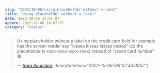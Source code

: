 ```yaml
---
slug: "2022/10/06/using-placeholder-without-a-label"
title: "Using placeholder without a label"
date: 2022-10-06 14:07:07
update: 2022-10-06 14:07:07
category: "status"
---
```


> Using placeholder without a label on the credit card field for example has the screen reader say "kisses kisses kisses kisses" (cz the placeholder is xxxx-xxxx-xxxx-xxxx) instead of "credit card number" 😅
>
> <cite>&mdash; [Sara Soueidan](https://twitter.com/SaraSoueidan/status/1577941158491201537), :time{datetime="2022-10-06T08:37:43.000Z"}</cite>
